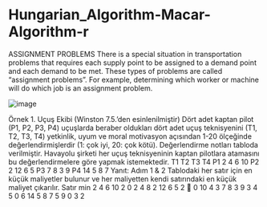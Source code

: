 # Hungarian_Algorithm-Macar-Algorithm-r
ASSIGNMENT PROBLEMS   There is a special situation in transportation problems that requires each supply point to be assigned to a demand point and each demand to be met. These types of problems are called “assignment problems”. For example, determining which worker or machine will do which job is an assignment problem.

![image](https://github.com/Kulac12/Hungarian_Algorithm-Macar-Algorithm-r/assets/71596094/f6f37b11-c516-45fc-9240-26105f8a66b3)


Örnek 1. Uçuş Ekibi 
(Winston 7.5.’den esinlenilmiştir) 
Dört adet kaptan pilot (P1, P2, P3, P4) uçuşlarda beraber oldukları dört adet uçuş 
teknisyenini (T1, T2, T3, T4) yetkinlik, uyum ve moral motivasyon açısından 1-20 
ölçeğinde değerlendirmişlerdir (1: çok iyi, 20: çok kötü). Değerlendirme notları tabloda 
verilmiştir. Havayolu şirketi her uçuş teknisyeninin kaptan pilotlara atamasını bu 
değerlendirmelere göre yapmak istemektedir. 
 T1 T2 T3 T4 
P1 2 4 6 10 
P2 2 12 6 5 
P3 7 8 3 9 
P4 14 5 8 7 
Yanıt: Adım 1 & 2 Tablodaki her satır için en küçük maliyetler bulunur ve her 
maliyetten kendi satırındaki en küçük maliyet çıkarılır.
 Satır min 
2 4 6 10 2 0 2 4 8 
2 12 6 5 2  0 10 4 3 
7 8 3 9 3 4 5 0 6 
14 5 8 7 5 9 0 3 2
